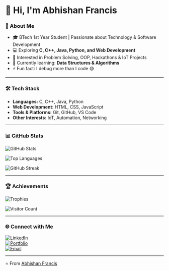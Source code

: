 # 👋 Hi, I'm Abhishan Francis  

### 🚀 About Me  
- 🎓 BTech 1st Year Student | Passionate about Technology & Software Development  
- 💻 Exploring **C, C++, Java, Python, and Web Development**  
- 🎯 Interested in Problem Solving, OOP, Hackathons & IoT Projects  
- 🌱 Currently learning: **Data Structures & Algorithms**  
- ⚡ Fun fact: I debug more than I code 😅  

---

### 🛠️ Tech Stack  
- **Languages:** C, C++, Java, Python  
- **Web Development:** HTML, CSS, JavaScript  
- **Tools & Platforms:** Git, GitHub, VS Code  
- **Other Interests:** IoT, Automation, Networking  

---

### 📊 GitHub Stats  
![GitHub Stats](https://github-readme-stats.vercel.app/api?username=falconishere&show_icons=true&theme=radical)  

![Top Languages](https://github-readme-stats.vercel.app/api/top-langs/?username=falconishere&layout=compact&theme=radical)  

![GitHub Streak](https://streak-stats.demolab.com?user=falconishere&theme=radical&hide_border=true)  

---

### 🏆 Achievements  
![Trophies](https://github-profile-trophy.vercel.app/?username=falconishere&theme=radical&no-frame=true&margin-w=15&row=1)  

![Visitor Count](https://komarev.com/ghpvc/?username=falconishere&style=for-the-badge&color=blue)  

---

### 🌐 Connect with Me  
[![LinkedIn](https://img.shields.io/badge/LinkedIn-blue?style=for-the-badge&logo=linkedin)](https://linkedin.com)  
[![Portfolio](https://img.shields.io/badge/Portfolio-000?style=for-the-badge&logo=firefox)](https://github.com/falconishere)  
[![Email](https://img.shields.io/badge/Email-red?style=for-the-badge&logo=gmail)](mailto:youremail@example.com)  

---

⭐️ From [Abhishan Francis](https://github.com/falconishere)  
